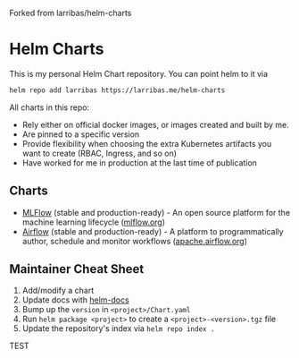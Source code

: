 Forked from larribas/helm-charts

# Helm Charts

This is my personal Helm Chart repository. You can point helm to it via

```bash
helm repo add larribas https://larribas.me/helm-charts
```

All charts in this repo:
- Rely either on official docker images, or images created and built by me.
- Are pinned to a specific version
- Provide flexibility when choosing the extra Kubernetes artifacts you want to create (RBAC, Ingress, and so on)
- Have worked for me in production at the last time of publication



## Charts

- [MLFlow](mlflow/README.md) (stable and production-ready) - An open source platform for the machine learning lifecycle ([mlflow.org](https://mlflow.org/))
- [Airflow](airflow/README.md) (stable and production-ready) - A platform to programmatically author, schedule and monitor workflows ([apache.airflow.org](https://airflow.apache.org/))


## Maintainer Cheat Sheet

1. Add/modify a chart
1. Update docs with [helm-docs](https://github.com/norwoodj/helm-docs)
1. Bump up the `version` in `<project>/Chart.yaml`
1. Run `helm package <project>` to create a `<project>-<version>.tgz` file
1. Update the repository's index via `helm repo index .`

TEST